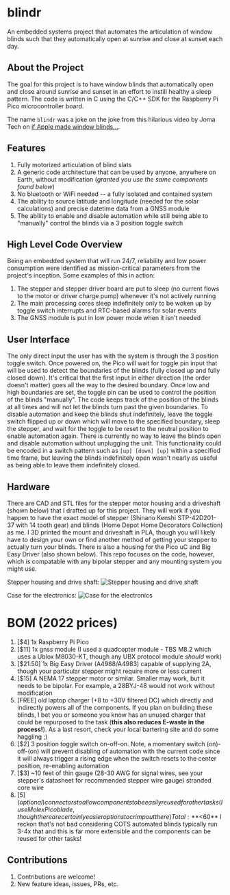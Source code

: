# blindr
An embedded systems project that automates the articulation of window blinds such that they automatically open at sunrise and close at sunset each day.

## About the Project
The goal for this project is to have window blinds that automatically open and close around sunrise and sunset in an effort to instill healthy a sleep pattern. The code is written in C using the C/C++ SDK for the Raspberry Pi Pico microcontroller board.

The name `blindr` was a joke on the joke from this hilarious video by Joma Tech on [if Apple made window blinds...](https://youtu.be/Hv6EMd8dlQk).


## Features
1. Fully motorized articulation of blind slats
1. A generic code architecture that can be used by anyone, anywhere on Earth, without modification (_granted you use the same components found below_)
1. No bluetooth or WiFi needed -- a fully isolated and contained system
1. The ability to source latitude and longitude (needed for the solar calculations) and precise datetime data from a GNSS module
1. The ability to enable and disable automation while still being able to "manually" control the blinds via a 3 position toggle switch


## High Level Code Overview
Being an embedded system that will run 24/7, reliability and low power consumption were identified as mission-critical parameters from the project's inception.
Some examples of this in action:
1. The stepper and stepper driver board are put to sleep (no current flows to the motor or driver charge pump) whenever it's not actively running
1. The main processing cores sleep indefinitely only to be woken up by toggle switch interrupts and RTC-based alarms for solar events
1. The GNSS module is put in low power mode when it isn't needed


## User Interface
The only direct input the user has with the system is through the 3 position toggle switch. Once powered on, the Pico will wait for toggle pin input that will be used to detect the boundaries of the blinds (fully closed up and fully closed down). It's critical that the first input in either direction (the order doesn't matter) goes all the way to the desired boundary. Once low and high boundaries are set, the toggle pin can be used to control the position of the blinds "manually". The code keeps track of the position of the blinds at all times and will not let the blinds turn past the given boundaries. To disable automation and keep the blinds shut indefinitely, leave the toggle switch flipped up or down which will move to the specified boundary, sleep the stepper, and wait for the toggle to be reset to the neutral position to enable automation again. There is currently no way to leave the blinds open and disable automation without unplugging the unit. This functionality could be encoded in a switch pattern such as `[up] [down] [up]` within a specified time frame, but leaving the blinds indefinitely open wasn't nearly as useful as being able to leave them indefinitely closed.


## Hardware
There are CAD and STL files for the stepper motor housing and a driveshaft (shown below) that I drafted up for this project. They will work if you happen to have the exact model of stepper (Shinano Kenshi STP-42D201-37 with 14 tooth gear) and blinds (Home Depot Home Decorators Collection) as me. I 3D printed the mount and driveshaft in PLA, though you will likely have to design your own or find another method of getting your stepper to actually turn your blinds. There is also a housing for the Pico uC and Big Easy Driver (also shown below). This repo focuses on the code, however, which _is_ compatable with any bipolar stepper and any mounting system you might use.

Stepper housing and drive shaft:
![Stepper housing and drive shaft](https://github.com/mrwillett/blindr/blob/main/cad/fcstd/stepper_housing_assy.png)

Case for the electronics:
![Case for the electronics](https://github.com/mrwillett/blindr/blob/main/cad/fcstd/electronics_case.png)


# BOM (2022 prices)
1. [$4]  1x Raspberry Pi Pico
1. [$11] 1x gnss module (I used a quadcopter module - TBS M8.2 which uses a Ublox M8030-KT, though any UBX protocol module _should_ work)
1. [$21.50] 1x Big Easy Driver (A4988/A4983) capable of supplying 2A, though your particular stepper might require more or less current
1. [$15] A NEMA 17 stepper motor or similar. Smaller may work, but it needs to be bipolar. For example, a 28BYJ-48 would not work without modification
1. [FREE] old laptop charger (+8 to +30V filtered DC) which directly and indirectly powers all of the components. If you plan on building these blinds, I bet you or someone you know has an unused charger that could be repurposed to the task (**this also reduces E-waste in the process!**). As a last resort, check your local bartering site and do some haggling ;)
1. [$2] 3 position toggle switch on-off-on. Note, a momentary switch (on)-off-(on) will prevent disabling of automation with the current code since it will always trigger a rising edge when the switch resets to the center position, re-enabling automation
1. [$3] ~10 feet of thin gauge (28-30 AWG for signal wires, see your stepper's datasheet for recommended stepper wire gauge) stranded core wire
1. [$5] (optional) connectors to allow components to be easily reused for other tasks (I use Molex Picoblade, though there are certainly easier options to crimp out there)
Total: **<$60** 
I reckon that's not bad considering COTS automated blinds typically run 3-4x that and this is far more extensible and the components can be reused for other tasks!


## Contributions
1. Contributions are welcome!
1. New feature ideas, issues, PRs, etc.
